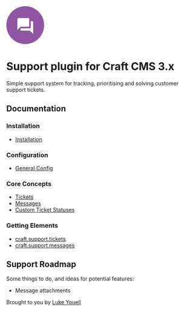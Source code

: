 <img src="src/icon.svg" alt="icon" width="100" height="100">

# Support plugin for Craft CMS 3.x

Simple support system for tracking, prioritising and solving customer support tickets.

## Documentation

### Installation

- [Installation](docs/installation.md)

### Configuration

- [General Config](docs/generalconfig.md)

### Core Concepts

- [Tickets](docs/tickets.md)
- [Messages](docs/messages.md)
- [Custom Ticket Statuses](docs/customticketstatuses.md)

### Getting Elements

- [craft.support.tickets](docs/craftsupporttickets.md)
- [craft.support.messages](docs/craftsupportmessages.md)

## Support Roadmap

Some things to do, and ideas for potential features:

- Message attachments

Brought to you by [Luke Youell](https://github.com/lukeyouell)
